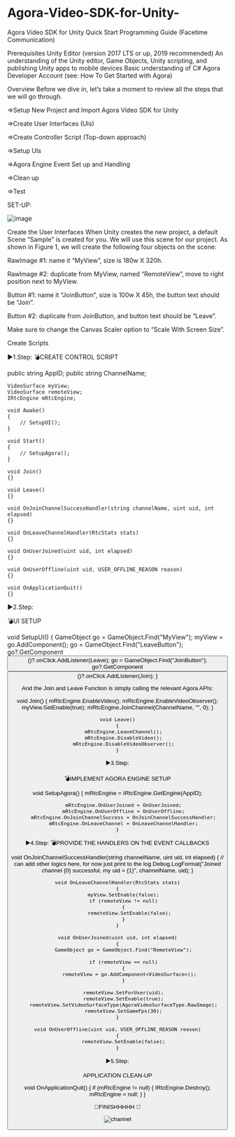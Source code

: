 # Agora-Video-SDK-for-Unity-
Agora Video SDK for Unity Quick Start Programming Guide (Facetime Communication)




Prerequisites
Unity Editor (version 2017 LTS or up, 2019 recommended)
An understanding of the Unity editor, Game Objects, Unity scripting, and publishing Unity apps to mobile devices
Basic understanding of C#
Agora Developer Account (see: How To Get Started with Agora)



Overview
Before we dive in, let’s take a moment to review all the steps that we will go through.

=>Setup New Project and Import Agora Video SDK for Unity

=>Create User Interfaces (UIs)

=>Create Controller Script (Top-down approach)

=>Setup UIs

=>Agora Engine Event Set up and Handling

=>Clean up

=>Test


SET-UP:

![image](https://user-images.githubusercontent.com/75094927/132946557-de3e3a5e-9448-4d04-92ff-a58736662788.png)



Create the User Interfaces
When Unity creates the new project, a default Scene “Sample” is created for you. We will use this scene for our project. As shown in Figure 1, we will create the following four objects on the scene:

RawImage #1: name it “MyView”, size is 180w X 320h.

RawImage #2: duplicate from MyView, named “RemoteView”, move to right position next to MyView.

Button #1: name it “JoinButton”, size is 100w X 45h, the button text should be “Join”.

Button #2: duplicate from JoinButton, and button text should be “Leave”.

Make sure to change the Canvas Scaler option to “Scale With Screen Size”.







Create Scripts



▶️1.Step:
💣CREATE CONTROL SCRIPT

public string AppID;
    public string ChannelName;

    VideoSurface myView;
    VideoSurface remoteView;
    IRtcEngine mRtcEngine;

    void Awake()
    {
        // SetupUI();
    }

    void Start()
    {
        // SetupAgora();
    }

    void Join()
    {}

    void Leave()
    {}

    void OnJoinChannelSuccessHandler(string channelName, uint uid, int elapsed)
    {}

    void OnLeaveChannelHandler(RtcStats stats)
    {}
    
    void OnUserJoined(uint uid, int elapsed)
    {}

    void OnUserOffline(uint uid, USER_OFFLINE_REASON reason)
    {}

    void OnApplicationQuit()
    {}
    
    
▶️2.Step:

💣UI SETUP

void SetupUI()
{
        GameObject go = GameObject.Find("MyView");
        myView = go.AddComponent<VideoSurface>();
        go = GameObject.Find("LeaveButton");
        go?.GetComponent<Button>()?.onClick.AddListener(Leave);
        go = GameObject.Find("JoinButton");
        go?.GetComponent<Button>()?.onClick.AddListener(Join);
}

  And the Join and Leave Function is simply calling the relevant Agora APIs:
  
  
  void Join()
    {
        mRtcEngine.EnableVideo();
        mRtcEngine.EnableVideoObserver();
        myView.SetEnable(true);
        mRtcEngine.JoinChannel(ChannelName, "", 0);
    }

    void Leave()
    {
        mRtcEngine.LeaveChannel();
        mRtcEngine.DisableVideo();
        mRtcEngine.DisableVideoObserver();
    }
    
    
▶️3.Step:
  
 💣IMPLEMENT AGORA ENGINE SETUP
  
  
  void SetupAgora()
    {
        mRtcEngine = IRtcEngine.GetEngine(AppID);

        mRtcEngine.OnUserJoined = OnUserJoined;
        mRtcEngine.OnUserOffline = OnUserOffline;
        mRtcEngine.OnJoinChannelSuccess = OnJoinChannelSuccessHandler;
        mRtcEngine.OnLeaveChannel = OnLeaveChannelHandler;
    }


▶️4.Step:
  💣PROVIDE THE HANDLERS ON THE EVENT CALLBACKS
  
  
void OnJoinChannelSuccessHandler(string channelName, uint uid, int elapsed)
    {
        // can add other logics here, for now just print to the log
        Debug.LogFormat("Joined channel {0} successful, my uid = {1}", channelName, uid);
    }

    void OnLeaveChannelHandler(RtcStats stats)
    {
        myView.SetEnable(false);
        if (remoteView != null)
        {
            remoteView.SetEnable(false);
        }
    }

    void OnUserJoined(uint uid, int elapsed)
    {
        GameObject go = GameObject.Find("RemoteView");

        if (remoteView == null)
        {
            remoteView = go.AddComponent<VideoSurface>();
        }

        remoteView.SetForUser(uid);
        remoteView.SetEnable(true);
        remoteView.SetVideoSurfaceType(AgoraVideoSurfaceType.RawImage);
        remoteView.SetGameFps(30);
    }

    void OnUserOffline(uint uid, USER_OFFLINE_REASON reason)
    {
        remoteView.SetEnable(false);
    }
  
  
  
  ▶️5.Step:
  
  APPLICATION CLEAN-UP
  
  void OnApplicationQuit()
    {
        if (mRtcEngine != null)
        {
            IRtcEngine.Destroy(); 
            mRtcEngine = null;
        }
    }
  
  
  
  
  
  
  
  
  
  🥇FINISHHHHH 🥇
  
  
  ![channel](https://user-images.githubusercontent.com/75094927/132946865-43ebd21b-458c-48fd-9ebc-83fdf8e230f0.png)

  
  
  
  
  
  
  
  
  
  






